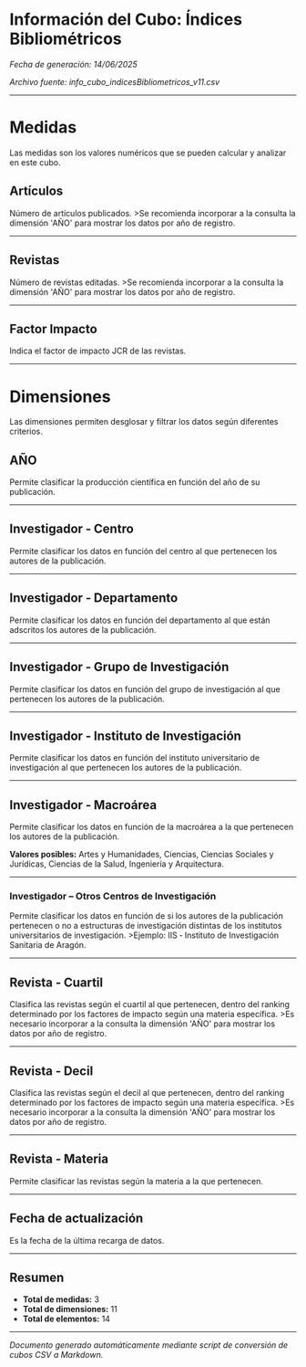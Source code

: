 # Información del Cubo: Índices Bibliométricos

*Fecha de generación: 14/06/2025*

*Archivo fuente: info_cubo_indicesBibliometricos_v11.csv*

---

# Medidas

Las medidas son los valores numéricos que se pueden calcular y analizar en este cubo.

## Artículos

Número de artículos publicados. >Se recomienda incorporar a la consulta la dimensión 'AÑO' para mostrar los datos por año de registro.

---

## Revistas

Número de revistas editadas. >Se recomienda incorporar a la consulta la dimensión 'AÑO' para mostrar los datos por año de registro.

---

## Factor Impacto

Indica el factor de impacto JCR de las revistas.

---

# Dimensiones

Las dimensiones permiten desglosar y filtrar los datos según diferentes criterios.

## AÑO

Permite clasificar la producción científica en función del año de su publicación.

---

## Investigador ‐ Centro

Permite clasificar los datos en función del centro al que pertenecen los autores de la publicación.

---

## Investigador ‐ Departamento

Permite clasificar los datos en función del departamento al que están adscritos los autores de la publicación.

---

## Investigador ‐ Grupo de Investigación

Permite clasificar los datos en función del grupo de investigación al que pertenecen los autores de la publicación.

---

## Investigador ‐ Instituto de Investigación

Permite clasificar los datos en función del instituto universitario de investigación al que pertenecen los autores de la publicación.

---

## Investigador ‐ Macroárea

Permite clasificar los datos en función de la macroárea a la que pertenecen los autores de la publicación. 

**Valores posibles:** Artes y Humanidades, Ciencias, Ciencias Sociales y Jurídicas, Ciencias de la Salud, Ingeniería y Arquitectura.

---

### Investigador – Otros Centros de Investigación

Permite clasificar los datos en función de si los autores de la publicación pertenecen o no a estructuras de investigación distintas de los institutos universitarios de investigación. >Ejemplo: IIS ‐ Instituto de Investigación Sanitaria de Aragón.

---

## Revista ‐ Cuartil

Clasifica las revistas según el cuartil al que pertenecen, dentro del ranking determinado por los factores de impacto según una materia específica. >Es necesario incorporar a la consulta la dimensión 'AÑO' para mostrar los datos por año de registro.

---

## Revista ‐ Decil

Clasifica las revistas según el decil al que pertenecen, dentro del ranking determinado por los factores de impacto según una materia específica. >Es necesario incorporar a la consulta la dimensión 'AÑO' para mostrar los datos por año de registro.

---

## Revista ‐ Materia

Permite clasificar las revistas según la materia a la que pertenecen.

---

## Fecha de actualización

Es la fecha de la última recarga de datos.

---

## Resumen

- **Total de medidas:** 3
- **Total de dimensiones:** 11
- **Total de elementos:** 14


---

*Documento generado automáticamente mediante script de conversión de cubos CSV a Markdown.*

